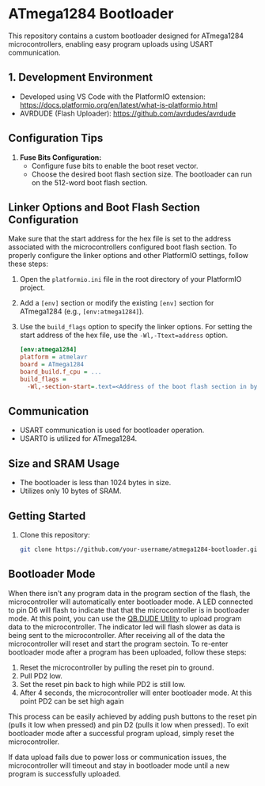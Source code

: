 # ATmega1284 Bootloader
This repository contains a custom bootloader designed for ATmega1284 microcontrollers, enabling easy program uploads using USART communication.

## 1. Development Environment<a name="software"></a>
- Developed using VS Code with the PlatformIO extension: https://docs.platformio.org/en/latest/what-is-platformio.html
- AVRDUDE (Flash Uploader): https://github.com/avrdudes/avrdude

## Configuration Tips

1. **Fuse Bits Configuration:**
   - Configure fuse bits to enable the boot reset vector.
   - Choose the desired boot flash section size. The bootloader can run on the 512-word boot flash section.
  
## Linker Options and Boot Flash Section Configuration
Make sure that the start address for the hex file is set to the address associated with the microcontrollers configured boot flash section.
To properly configure the linker options and other PlatformIO settings, follow these steps:

1. Open the `platformio.ini` file in the root directory of your PlatformIO project.
2. Add a `[env]` section or modify the existing `[env]` section for ATmega1284 (e.g., `[env:atmega1284]`).
3. Use the `build_flags` option to specify the linker options. For setting the start address of the hex file, use the `-Wl,-Ttext=address` option.

   ```ini
   [env:atmega1284]
   platform = atmelavr
   board = ATmega1284
   board_build.f_cpu = ...
   build_flags =
     -Wl,-section-start=.text=<Address of the boot flash section in bytes not words>

## Communication

- USART communication is used for bootloader operation.
- USART0 is utilized for ATmega1284.

## Size and SRAM Usage

- The bootloader is less than 1024 bytes in size.
- Utilizes only 10 bytes of SRAM.

## Getting Started
1. Clone this repository:
   ```bash
   git clone https://github.com/your-username/atmega1284-bootloader.git
   
## Bootloader Mode
When there isn't any program data in the program section of the flash, the microcontroller will automatically enter bootloader mode. A LED connected to pin D6 will flash to indicate that that the microcontroller is in bootloader mode. At this point, you can use the <a href="https://github.com/qb-creates/qbdude">QB.DUDE Utility</a> to upload program data to the microcontroller.  The indicator led will flash slower as data is being sent to the microcontroller. After receiving all of the data the microcontroller will reset and start the program sectoin. To re-enter bootloader mode after a program has been uploaded, follow these steps:

1. Reset the microcontroller by pulling the reset pin to ground.
2. Pull PD2 low.
3. Set the reset pin back to high while PD2 is still low.
4. After 4 seconds, the microcontroller will enter bootloader mode. At this point PD2 can be set high again

This process can be easily achieved by adding push buttons to the reset pin (pulls it low when pressed) and pin D2 (pulls it low when pressed). To exit bootloader mode after a successful program upload, simply reset the microcontroller.

If data upload fails due to power loss or communication issues, the microcontroller will timeout and stay in bootloader mode until a new program is successfully uploaded.

